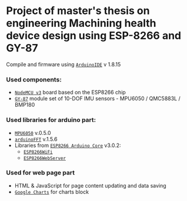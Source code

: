 # Project of master's thesis on engineering Machining health device design using ESP-8266 and GY-87
Compile and firmware using [``` ArduinoIDE ```](https://www.arduino.cc/en/software) v 1.8.15

### Used components:
- [``` NodeMCU v3 ```](https://arduino.ua/prod1492-wi-fi-modyl-nodemcu-esp8266) board based on the ESP8266 chip 
- [``` GY-87 ```](https://arduino.ua/prod2009-gy-87-kompoziciya-datchikov-imu-mpu6050-hmc5883l-bmp180)  module set of 10-DOF IMU sensors - MPU6050 / QMC5883L / BMP180 

### Used libraries for arduino part:
- [``` MPU6050 ```](https://github.com/ElectronicCats/mpu6050) v.0.5.0
- [``` arduinoFFT ```](https://github.com/kosme/arduinoFFT) v.1.5.6
- Libraries from [``` ESP8266 Arduino Core ```](https://github.com/esp8266/Arduino) v3.0.2:
  - [``` ESP8266WiFi ```](https://github.com/esp8266/Arduino/tree/master/libraries/ESP8266WiFi)
  - [``` ESP8266WebServer ```](https://github.com/esp8266/Arduino/tree/master/libraries/ESP8266WebServer)

### Used for web page part
- HTML & JavaScript for page content updating and data saving
- [``` Google Charts ```](https://developers.google.com/chart) for charts block
